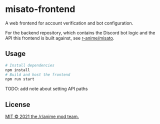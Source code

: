 # misato-frontend

A web frontend for account verification and bot configuration.

For the backend repository, which contains the Discord bot logic and the API this frontend is built against, see [r-anime/misato](https://github.com/r-anime/misato).

## Usage

```bash
# Install dependencies
npm install
# Build and host the frontend
npm run start
```

TODO: add note about setting API paths

## License

[MIT &copy; 2021 the /r/anime mod team.](/LICENSE)
